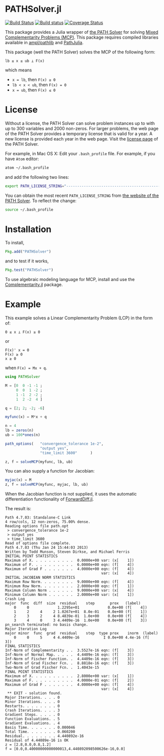 # PATHSolver.jl

[![Build Status](https://travis-ci.org/chkwon/PATHSolver.jl.svg?branch=master)](https://travis-ci.org/chkwon/PATHSolver.jl)
[![Build status](https://ci.appveyor.com/api/projects/status/ul9rb8v2rsxm445d?svg=true)](https://ci.appveyor.com/project/chkwon/pathsolver-jl)
[![Coverage Status](https://coveralls.io/repos/github/chkwon/PATHSolver.jl/badge.svg?branch=master)](https://coveralls.io/github/chkwon/PATHSolver.jl?branch=master)



This package provides a Julia wrapper of [the PATH Solver](http://pages.cs.wisc.edu/~ferris/path.html) for solving [Mixed Complementarity Problems (MCP)](https://en.wikipedia.org/wiki/Mixed_complementarity_problem). This package requires compiled libraries available in [ampl/pathlib](https://github.com/ampl/pathlib) and [PathJulia](https://github.com/chkwon/PathJulia).

This package (well the PATH Solver) solves the MCP of the following form:
```
lb ≤ x ≤ ub ⟂ F(x)
```
which means
- `x = lb`, then `F(x) ≥ 0`
- `lb < x < ub`, then `F(x) = 0`
- `x = ub`, then `F(x) ≤ 0`


# License

Without a license, the PATH Solver can solve problem instances up to with up to 300 variables and 2000 non-zeros. For larger problems, the web page of the PATH Solver provides a temporary license that is valid for a year. A new license is provided each year in the web page. Visit the [license page](http://pages.cs.wisc.edu/~ferris/path/LICENSE) of the PATH Solver.

For example, in Mac OS X: Edit your `.bash_profile` file. For example, if you have `Atom` editor:
```bash
atom ~/.bash_profile
```
and add the following two lines:
```bash
export PATH_LICENSE_STRING="---------------------------------------------------------------"
```
You can obtain the most recent `PATH_LICENSE_STRING` from [the website of the PATH Solver](http://pages.cs.wisc.edu/~ferris/path/LICENSE). To reflect the change:
```bash
source ~/.bash_profile
```


# Installation

To install,
```julia
Pkg.add("PATHSolver")
```
and to test if it works,
```julia
Pkg.test("PATHSolver")
```

To use algebraic modeling language for MCP, install and use the [Complementarity.jl](https://github.com/chkwon/Complementarity.jl) package.


# Example

This example solves a Linear Complementarity Problem (LCP) in the form of:

```
0 ≤ x ⟂ F(x) ≥ 0
```

or

```
F(x)' x = 0
F(x) ≥ 0
x ≥ 0
```
when `F(x) = Mx + q`.

```julia
using PATHSolver

M = [0  0 -1 -1 ;
     0  0  1 -2 ;
     1 -1  2 -2 ;
     1  2 -2  4 ]

q = [2; 2; -2; -6]

myfunc(x) = M*x + q

n = 4
lb = zeros(n)
ub = 100*ones(n)

path_options(   "convergence_tolerance 1e-2",
                "output yes",
                "time_limit 3600"      )

z, f = solveMCP(myfunc, lb, ub)
```

You can also supply a function for Jacobian:
```julia
myjac(x) = M
z, f = solveMCP(myfunc, myjac, lb, ub)
```
When the Jacobian function is not supplied, it uses the automatic differentiation functionality of [ForwardDiff.jl](https://github.com/JuliaDiff/ForwardDiff.jl).

The result is:
```
Path 4.7.03: Standalone-C Link
4 row/cols, 12 non-zeros, 75.00% dense.
Reading options file path.opt
 > convergence_tolerance 1e-2
 > output yes
 > time_limit 3600
Read of options file complete.
Path 4.7.03 (Thu Jan 24 15:44:03 2013)
Written by Todd Munson, Steven Dirkse, and Michael Ferris
INITIAL POINT STATISTICS
Maximum of X. . . . . . . . . .  0.0000e+00 var: (x[    1])
Maximum of F. . . . . . . . . .  6.0000e+00 eqn: (f[    4])
Maximum of Grad F . . . . . . .  4.0000e+00 eqn: (f[    4])
                                            var: (x[    4])
INITIAL JACOBIAN NORM STATISTICS
Maximum Row Norm. . . . . . . .  9.0000e+00 eqn: (f[    4])
Minimum Row Norm. . . . . . . .  2.0000e+00 eqn: (f[    1])
Maximum Column Norm . . . . . .  9.0000e+00 var: (x[    4])
Minimum Column Norm . . . . . .  2.0000e+00 var: (x[    1])
Crash Log
major  func  diff  size  residual    step       prox   (label)
    0     0             1.2295e+01             0.0e+00 (f[    4])
    1     2     4     2 1.0267e+01  8.0e-01    0.0e+00 (f[    1])
    2     3     2     4 8.4839e-01  1.0e+00    0.0e+00 (f[    4])
    3     4     0     3 4.4409e-16  1.0e+00    0.0e+00 (f[    3])
pn_search terminated: no basis change.
Major Iteration Log
major minor  func  grad  residual    step  type prox    inorm  (label)
    0     0     5     4 4.4409e-16           I 0.0e+00 4.4e-16 (f[    3])
FINAL STATISTICS
Inf-Norm of Complementarity . .  3.5527e-16 eqn: (f[    3])
Inf-Norm of Normal Map. . . . .  4.4409e-16 eqn: (f[    3])
Inf-Norm of Fischer Function. .  4.4409e-16 eqn: (f[    3])
Inf-Norm of Grad Fischer Fcn. .  8.8818e-16 eqn: (f[    3])
Two-Norm of Grad Fischer Fcn. .  1.4043e-15
FINAL POINT STATISTICS
Maximum of X. . . . . . . . . .  2.8000e+00 var: (x[    1])
Maximum of F. . . . . . . . . .  4.0000e-01 eqn: (f[    2])
Maximum of Grad F . . . . . . .  4.0000e+00 eqn: (f[    4])
                                            var: (x[    4])
 ** EXIT - solution found.
Major Iterations. . . . 0
Minor Iterations. . . . 0
Restarts. . . . . . . . 0
Crash Iterations. . . . 3
Gradient Steps. . . . . 0
Function Evaluations. . 5
Gradient Evaluations. . 4
Basis Time. . . . . . . 0.000046
Total Time. . . . . . . 0.060200
Residual. . . . . . . . 4.440892e-16
Residual of 4.44089e-16 is OK
z = [2.8,0.0,0.8,1.2]
f = [0.0,0.40000000000000013,4.440892098500626e-16,0.0]
```
